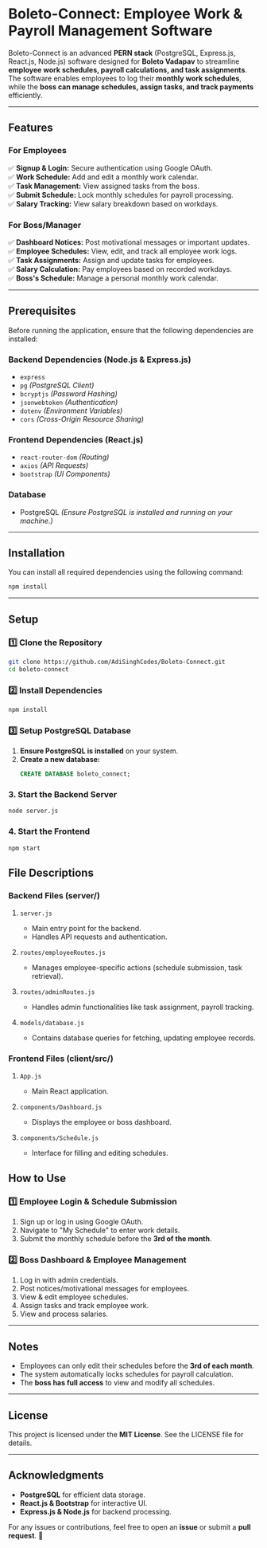 

# **Boleto-Connect: Employee Work & Payroll Management Software**  

Boleto-Connect is an advanced **PERN stack** (PostgreSQL, Express.js, React.js, Node.js) software designed for **Boleto Vadapav** to streamline **employee work schedules, payroll calculations, and task assignments**. The software enables employees to log their **monthly work schedules**, while the **boss can manage schedules, assign tasks, and track payments** efficiently.  

---

## **Features**  

### **For Employees**  
✅ **Signup & Login:** Secure authentication using Google OAuth.  
✅ **Work Schedule:** Add and edit a monthly work calendar.  
✅ **Task Management:** View assigned tasks from the boss.  
✅ **Submit Schedule:** Lock monthly schedules for payroll processing.  
✅ **Salary Tracking:** View salary breakdown based on workdays.  

### **For Boss/Manager**  
✅ **Dashboard Notices:** Post motivational messages or important updates.  
✅ **Employee Schedules:** View, edit, and track all employee work logs.  
✅ **Task Assignments:** Assign and update tasks for employees.  
✅ **Salary Calculation:** Pay employees based on recorded workdays.  
✅ **Boss's Schedule:** Manage a personal monthly work calendar.  

---

## **Prerequisites**  

Before running the application, ensure that the following dependencies are installed:  

### **Backend Dependencies (Node.js & Express.js)**  
- `express`  
- `pg` *(PostgreSQL Client)*  
- `bcryptjs` *(Password Hashing)*  
- `jsonwebtoken` *(Authentication)*  
- `dotenv` *(Environment Variables)*  
- `cors` *(Cross-Origin Resource Sharing)*  

### **Frontend Dependencies (React.js)**  
- `react-router-dom` *(Routing)*  
- `axios` *(API Requests)*  
- `bootstrap` *(UI Components)*  

### **Database**  
- PostgreSQL *(Ensure PostgreSQL is installed and running on your machine.)*  

---

## **Installation**  

You can install all required dependencies using the following command:  

```bash
npm install
```

---

## **Setup**  

### **1️⃣ Clone the Repository**  
```bash
git clone https://github.com/AdiSinghCodes/Boleto-Connect.git
cd boleto-connect
```

### **2️⃣ Install Dependencies**  
```bash
npm install
```

### **3️⃣ Setup PostgreSQL Database**  
1. **Ensure PostgreSQL is installed** on your system.  
2. **Create a new database:**  
   ```sql
   CREATE DATABASE boleto_connect;
   ```
### **3. Start the Backend Server**  
```bash
node server.js
```

### **4. Start the Frontend**  
```bash
npm start
```



## **File Descriptions**  

### **Backend Files (server/)**  
1. `server.js`  
   - Main entry point for the backend.  
   - Handles API requests and authentication.  

2. `routes/employeeRoutes.js`  
   - Manages employee-specific actions (schedule submission, task retrieval).  

3. `routes/adminRoutes.js`  
   - Handles admin functionalities like task assignment, payroll tracking.  

4. `models/database.js`  
   - Contains database queries for fetching, updating employee records.  

### **Frontend Files (client/src/)**  
1. `App.js`  
   - Main React application.  

2. `components/Dashboard.js`  
   - Displays the employee or boss dashboard.  

3. `components/Schedule.js`  
   - Interface for filling and editing schedules.  



## **How to Use**  

### **1️⃣ Employee Login & Schedule Submission**  
1. Sign up or log in using Google OAuth.  
2. Navigate to "My Schedule" to enter work details.  
3. Submit the monthly schedule before the **3rd of the month**.  

### **2️⃣ Boss Dashboard & Employee Management**  
1. Log in with admin credentials.  
2. Post notices/motivational messages for employees.  
3. View & edit employee schedules.  
4. Assign tasks and track employee work.  
5. View and process salaries.  

---

## **Notes**  
- Employees can only edit their schedules before the **3rd of each month**.  
- The system automatically locks schedules for payroll calculation.  
- The **boss has full access** to view and modify all schedules.  

---

## **License**  
This project is licensed under the **MIT License**. See the LICENSE file for details.  

---

## **Acknowledgments**  
- **PostgreSQL** for efficient data storage.  
- **React.js & Bootstrap** for interactive UI.  
- **Express.js & Node.js** for backend processing.  

For any issues or contributions, feel free to open an **issue** or submit a **pull request**. 🚀
